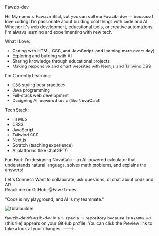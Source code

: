 Fawzib-dev

Hi! My name is Fawzān Bilāl, but you can call me Fawzib-dev — because I love coding! 
I'm passionate about building cool things with code and AI. Whether it's web development, educational tools, or creative automations, I'm always learning and experimenting with new tech.

What I Love:
- Coding with HTML, CSS, and JavaScript (and learning more every day)
- Exploring and building with AI
- Sharing knowledge through educational projects
- Making responsive and smart websites with Next.js and Tailwind CSS

I'm Currently Learning:
- CSS styling best practices
- Java programming
- Full-stack web development
- Designing AI-powered tools (like NovaCalc!)

Tech Stack:
- HTML5
- CSS3
- JavaScript
- Tailwind CSS
- Next.js
- Scratch (teaching experience)
- AI platforms (like ChatGPT!)

Fun Fact:
I’m designing NovaCalc – an AI-powered calculator that understands natural language, solves math problems, and explains the answers!

Let's Connect:
Want to collaborate, ask questions, or chat about code and AI?  
Reach me on GitHub: @Fawzib-dev

"Code is my playground, and AI is my teammate."

![fbilalbuilder](https://github.com/user-attachments/assets/86c65ef9-625f-49ce-8bc6-6e1a2512ad7f)

fawzib-dev/fawzib-dev is a ✨ special ✨ repository because its `README.md` (this file) appears on your GitHub profile.
You can click the Preview link to take a look at your changes.
--->
